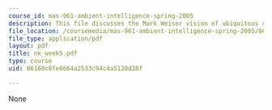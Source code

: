 ```yaml
---
course_id: mas-961-ambient-intelligence-spring-2005
description: This file discusses the Mark Weiser vision of ubiquitous computing.
file_location: /coursemedia/mas-961-ambient-intelligence-spring-2005/86160c8fe6664a2533c94c4a5120d28f_nk_week5.pdf
file_type: application/pdf
layout: pdf
title: nk_week5.pdf
type: course
uid: 86160c8fe6664a2533c94c4a5120d28f

---
```

None